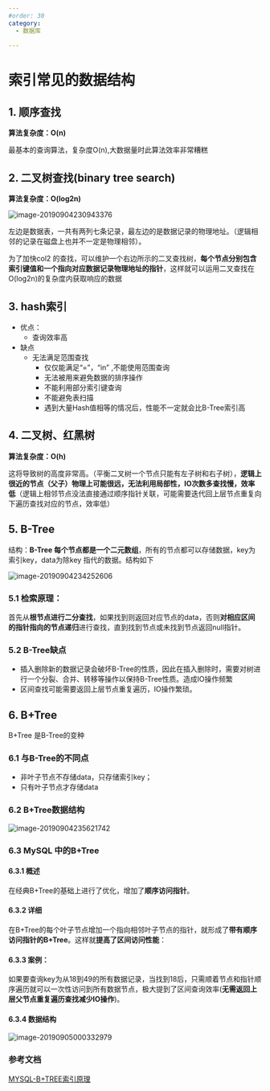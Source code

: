 ```yaml
---
#order: 30
category:
  - 数据库

---
```


# 索引常见的数据结构

## 1. 顺序查找

**算法复杂度：O(n)**

最基本的查询算法，复杂度O(n),大数据量时此算法效率非常糟糕

## 2. 二叉树查找(binary tree search) 

**算法复杂度：O(log2n)**

![image-20190904230943376](https://abelsun-1256449468.cos.ap-beijing.myqcloud.com/image/image-20190904230943376.png)

左边是数据表，一共有两列七条记录，最左边的是数据记录的物理地址。（逻辑相邻的记录在磁盘上也并不一定是物理相邻）。

为了加快col2 的查找，可以维护一个右边所示的二叉查找树，**每个节点分别包含索引键值和一个指向对应数据记录物理地址的指针**，这样就可以运用二叉查找在O(log2n)的复杂度内获取响应的数据

## 3. hash索引

- 优点：
  - 查询效率高
- 缺点
  - 无法满足范围查找
    - 仅仅能满足“=”，“in” ,不能使用范围查询
    - 无法被用来避免数据的排序操作
    - 不能利用部分索引键查询
    - 不能避免表扫描
    - 遇到大量Hash值相等的情况后，性能不一定就会比B-Tree索引高

## 4. 二叉树、红黑树

**算法复杂度：O(h)**

这将导致树的高度非常高。（平衡二叉树一个节点只能有左子树和右子树），**逻辑上很近的节点（父子）物理上可能很远，无法利用局部性，IO次数多查找慢，效率低**（逻辑上相邻节点没法直接通过顺序指针关联，可能需要迭代回上层节点重复向下遍历查找对应的节点，效率低）

## 5. B-Tree

结构：**B-Tree 每个节点都是一个二元数组**，所有的节点都可以存储数据，key为索引key，data为除key 指代的数据。结构如下

![image-20190904234252606](https://abelsun-1256449468.cos.ap-beijing.myqcloud.com/image/image-20190904234252606.png)

### 5.1 检索原理：

首先从**根节点进行二分查找**，如果找到则返回对应节点的data，否则**对相应区间的指针指向的节点递归**进行查找，直到找到节点或未找到节点返回null指针。

### 5.2 B-Tree缺点

- 插入删除新的数据记录会破坏B-Tree的性质，因此在插入删除时，需要对树进行一个分裂、合并、转移等操作以保持B-Tree性质。造成IO操作频繁
- 区间查找可能需要返回上层节点重复遍历，IO操作繁琐。

## 6. B+Tree

B+Tree 是B-Tree的变种

### 6.1 与B-Tree的不同点

- 非叶子节点不存储data，只存储索引key；
- 只有叶子节点才存储data

### 6.2 B+Tree数据结构

![image-20190904235621742](https://abelsun-1256449468.cos.ap-beijing.myqcloud.com/image/image-20190904235621742.png)



### 6.3 MySQL 中的B+Tree

#### 6.3.1 概述

在经典B+Tree的基础上进行了优化，增加了**顺序访问指针**。

#### 6.3.2 详细

在B+Tree的每个叶子节点增加一个指向相邻叶子节点的指针，就形成了**带有顺序访问指针的B+Tree**。这样就**提高了区间访问性能**：

#### 6.3.3 案例：

如果要查询key为从18到49的所有数据记录，当找到18后，只需顺着节点和指针顺序遍历就可以一次性访问到所有数据节点，极大提到了区间查询效率(**无需返回上层父节点重复遍历查找减少IO操作**)。

#### 6.3.4 数据结构

![image-20190905000332979](https://abelsun-1256449468.cos.ap-beijing.myqcloud.com/image/image-20190905000332979.png)

### 参考文档

[MYSQL-B+TREE索引原理](https://www.jianshu.com/p/486a514b0ded)

